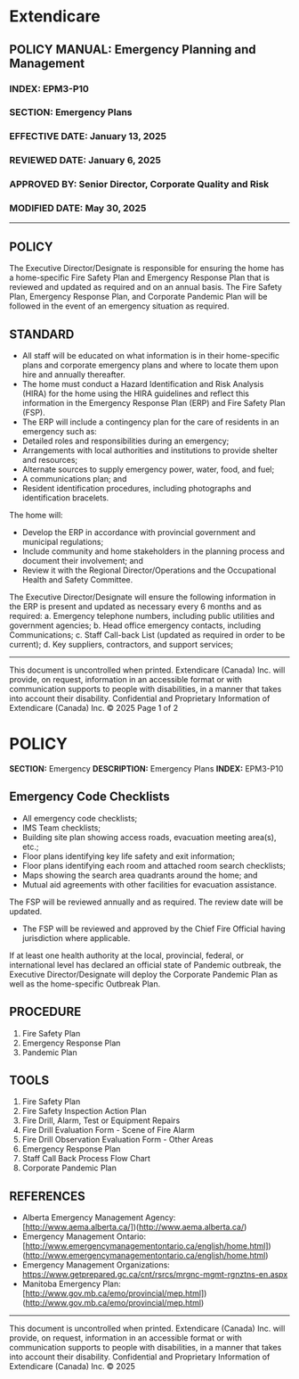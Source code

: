 # Extendicare

## POLICY MANUAL: Emergency Planning and Management
### INDEX: EPM3-P10
### SECTION: Emergency Plans
### EFFECTIVE DATE: January 13, 2025
### REVIEWED DATE: January 6, 2025
### APPROVED BY: Senior Director, Corporate Quality and Risk
### MODIFIED DATE: May 30, 2025

----

## POLICY
The Executive Director/Designate is responsible for ensuring the home has a home-specific Fire Safety Plan and Emergency Response Plan that is reviewed and updated as required and on an annual basis. The Fire Safety Plan, Emergency Response Plan, and Corporate Pandemic Plan will be followed in the event of an emergency situation as required.

## STANDARD
- All staff will be educated on what information is in their home-specific plans and corporate emergency plans and where to locate them upon hire and annually thereafter.
- The home must conduct a Hazard Identification and Risk Analysis (HIRA) for the home using the HIRA guidelines and reflect this information in the Emergency Response Plan (ERP) and Fire Safety Plan (FSP).
- The ERP will include a contingency plan for the care of residents in an emergency such as:
- Detailed roles and responsibilities during an emergency;
- Arrangements with local authorities and institutions to provide shelter and resources;
- Alternate sources to supply emergency power, water, food, and fuel;
- A communications plan; and
- Resident identification procedures, including photographs and identification bracelets.

The home will:
- Develop the ERP in accordance with provincial government and municipal regulations;
- Include community and home stakeholders in the planning process and document their involvement; and
- Review it with the Regional Director/Operations and the Occupational Health and Safety Committee.

The Executive Director/Designate will ensure the following information in the ERP is present and updated as necessary every 6 months and as required:
a. Emergency telephone numbers, including public utilities and government agencies;
b. Head office emergency contacts, including Communications;
c. Staff Call-back List (updated as required in order to be current);
d. Key suppliers, contractors, and support services;

----

This document is uncontrolled when printed.
Extendicare (Canada) Inc. will provide, on request, information in an accessible format or with communication supports to people with disabilities, in a manner that takes into account their disability.
Confidential and Proprietary Information of Extendicare (Canada) Inc. © 2025
Page 1 of 2

# POLICY

**SECTION:** Emergency
**DESCRIPTION:** Emergency Plans
**INDEX:** EPM3-P10

## Emergency Code Checklists
- All emergency code checklists;
- IMS Team checklists;
- Building site plan showing access roads, evacuation meeting area(s), etc.;
- Floor plans identifying key life safety and exit information;
- Floor plans identifying each room and attached room search checklists;
- Maps showing the search area quadrants around the home; and
- Mutual aid agreements with other facilities for evacuation assistance.

The FSP will be reviewed annually and as required. The review date will be updated.
- The FSP will be reviewed and approved by the Chief Fire Official having jurisdiction where applicable.

If at least one health authority at the local, provincial, federal, or international level has declared an official state of Pandemic outbreak, the Executive Director/Designate will deploy the Corporate Pandemic Plan as well as the home-specific Outbreak Plan.

## PROCEDURE
1. Fire Safety Plan
2. Emergency Response Plan
3. Pandemic Plan

## TOOLS
1. Fire Safety Plan
2. Fire Safety Inspection Action Plan
3. Fire Drill, Alarm, Test or Equipment Repairs
4. Fire Drill Evaluation Form - Scene of Fire Alarm
5. Fire Drill Observation Evaluation Form - Other Areas
6. Emergency Response Plan
7. Staff Call Back Process Flow Chart
8. Corporate Pandemic Plan

## REFERENCES
- Alberta Emergency Management Agency: [http://www.aema.alberta.ca/])(http://www.aema.alberta.ca/)
- Emergency Management Ontario: [http://www.emergencymanagementontario.ca/english/home.html])(http://www.emergencymanagementontario.ca/english/home.html)
- Emergency Management Organizations: https://www.getprepared.gc.ca/cnt/rsrcs/mrgnc-mgmt-rgnztns-en.aspx
- Manitoba Emergency Plan: [http://www.gov.mb.ca/emo/provincial/mep.html])(http://www.gov.mb.ca/emo/provincial/mep.html)

----

This document is uncontrolled when printed.
Extendicare (Canada) Inc. will provide, on request, information in an accessible format or with communication supports to people with disabilities, in a manner that takes into account their disability. Confidential and Proprietary Information of Extendicare (Canada) Inc. © 2025